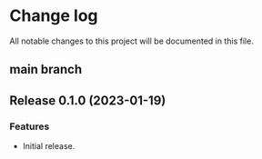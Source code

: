 # Change log

All notable changes to this project will be documented in this file.

## main branch

## Release 0.1.0 (2023-01-19)

### Features

* Initial release.

